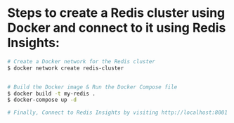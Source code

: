 # Steps to create a Redis cluster using Docker and connect to it using Redis Insights:

```sh
# Create a Docker network for the Redis cluster
$ docker network create redis-cluster


# Build the Docker image & Run the Docker Compose file
$ docker build -t my-redis .
$ docker-compose up -d

# Finally, Connect to Redis Insights by visiting http://localhost:8001 in your web browser.
```
